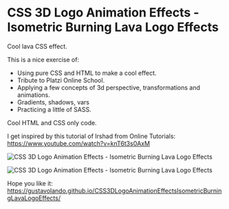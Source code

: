 # CSS 3D Logo Animation Effects - Isometric Burning Lava Logo Effects

Cool lava CSS effect.

This is a nice exercise of:
  - Using pure CSS and HTML to make a cool effect.
  - Tribute to Platzi Online School.
  - Applying a few concepts of 3d perspective, transformations and animations.
  - Gradients, shadows, vars
  - Practicing a little of SASS.

Cool HTML and CSS only code.

I get inspired by this tutorial of Irshad from Online Tutorials:
https://www.youtube.com/watch?v=knT6t3s0AxM

![CSS 3D Logo Animation Effects - Isometric Burning Lava Logo Effects](https://gustavolando.github.io/CSS3DLogoAnimationEffectsIsometricBurningLavaLogoEffects/CSS%203D%20Logo%20Animation%20Effects%20-%20Isometric%20Burning%20Lava%20Logo%20Effects%201.png)

![CSS 3D Logo Animation Effects - Isometric Burning Lava Logo Effects](https://gustavolando.github.io/CSS3DLogoAnimationEffectsIsometricBurningLavaLogoEffects/CSS%203D%20Logo%20Animation%20Effects%20-%20Isometric%20Burning%20Lava%20Logo%20Effects%202.png)

Hope you like it:
https://gustavolando.github.io/CSS3DLogoAnimationEffectsIsometricBurningLavaLogoEffects/